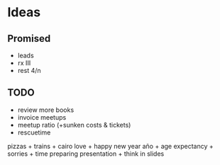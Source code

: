 # Ideas

## Promised

* leads
* rx III
* rest 4/n

## TODO

* review more books
* invoice meetups
* meetup ratio (+sunken costs & tickets)
* rescuetime

pizzas + trains + cairo love + happy new year año + age expectancy + sorries + time preparing presentation + think in slides
